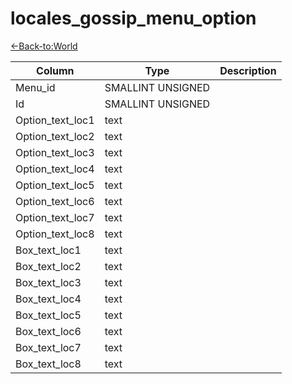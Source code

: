 # locales_gossip_menu_option

[<-Back-to:World](database-world.md)

Column | Type | Description
--- | --- | ---
Menu_id | SMALLINT UNSIGNED | 
Id | SMALLINT UNSIGNED | 
Option_text_loc1 | text | 
Option_text_loc2 | text | 
Option_text_loc3 | text | 
Option_text_loc4 | text | 
Option_text_loc5 | text | 
Option_text_loc6 | text | 
Option_text_loc7 | text | 
Option_text_loc8 | text | 
Box_text_loc1 | text | 
Box_text_loc2 | text | 
Box_text_loc3 | text | 
Box_text_loc4 | text | 
Box_text_loc5 | text | 
Box_text_loc6 | text | 
Box_text_loc7 | text | 
Box_text_loc8 | text | 
